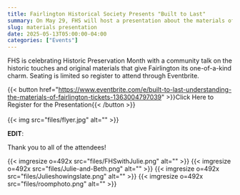 ```yaml
---
title: Fairlington Historical Society Presents "Built to Last"
summary: On May 29, FHS will host a presentation about the materials of Fairlington.
slug: materials presentation
date: 2025-05-13T05:00:00-04:00
categories: ["Events"]
---
```


FHS is celebrating Historic Preservation Month with a community talk on the historic touches and original materials that give Fairlington its one-of-a-kind charm. Seating is limited so register to attend through Eventbrite.

{{< button href="https://www.eventbrite.com/e/built-to-last-understanding-the-materials-of-fairlington-tickets-1363004797039" >}}Click Here to Register for the Presentation{{< /button >}}
<br><br>
{{< img src="files/flyer.jpg" alt="" >}}

**EDIT**:

Thank you to all of the attendees!

{{< imgresize o=492x src="files/FHSwithJulie.png" alt="" >}}
{{< imgresize o=492x src="files/Julie-and-Beth.png" alt="" >}}
{{< imgresize o=492x src="files/Julieshowingslate.png" alt="" >}}
{{< imgresize o=492x src="files/roomphoto.png" alt="" >}}